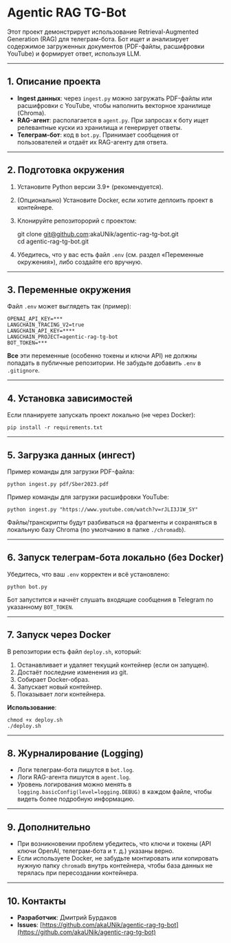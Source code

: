 # Agentic RAG TG-Bot

Этот проект демонстрирует использование Retrieval-Augmented Generation (RAG) для телеграм-бота. Бот ищет и анализирует содержимое загруженных документов (PDF-файлы, расшифровки YouTube) и формирует ответ, используя LLM.

---

## 1. Описание проекта

- **Ingest данных**: через `ingest.py` можно загружать PDF-файлы или расшифровки с YouTube, чтобы наполнить векторное хранилище (Chroma).
- **RAG-агент**: располагается в `agent.py`. При запросах к боту ищет релевантные куски из хранилища и генерирует ответы.
- **Телеграм-бот**: код в `bot.py`. Принимает сообщения от пользователей и отдаёт их RAG-агенту для ответа.

---

## 2. Подготовка окружения

1. Установите Python версии 3.9+ (рекомендуется).
2. (Опционально) Установите Docker, если хотите деплоить проект в контейнере.
3. Клонируйте репозиторорий с проектом:

    git clone git@github.com:akaUNik/agentic-rag-tg-bot.git  
    cd agentic-rag-tg-bot.git

4. Убедитесь, что у вас есть файл `.env` (см. раздел «Переменные окружения»), либо создайте его вручную.

---

## 3. Переменные окружения

Файл `.env` может выглядеть так (пример):

    OPENAI_API_KEY=***
    LANGCHAIN_TRACING_V2=true
    LANGCHAIN_API_KEY=****
    LANGCHAIN_PROJECT=agentic-rag-tg-bot
    BOT_TOKEN=***

**Все** эти переменные (особенно токены и ключи API) не должны попадать в публичные репозитории. Не забудьте добавить `.env` в `.gitignore`.

---

## 4. Установка зависимостей

Если планируете запускать проект локально (не через Docker):

    pip install -r requirements.txt

---

## 5. Загрузка данных (ингест)

Пример команды для загрузки PDF-файла:

    python ingest.py pdf/Sber2023.pdf

Пример команды для загрузки расшифровки YouTube:

    python ingest.py "https://www.youtube.com/watch?v=rJLI3J1W_SY"

Файлы/транскрипты будут разбиваться на фрагменты и сохраняться в локальную базу Chroma (по умолчанию в папке `./chromadb`).

---

## 6. Запуск телеграм-бота локально (без Docker)

Убедитесь, что ваш `.env` корректен и всё установлено:

    python bot.py

Бот запустится и начнёт слушать входящие сообщения в Telegram по указанному `BOT_TOKEN`.

---

## 7. Запуск через Docker

В репозитории есть файл `deploy.sh`, который:
1. Останавливает и удаляет текущий контейнер (если он запущен).
2. Достаёт последние изменения из git.
3. Собирает Docker-образ.
4. Запускает новый контейнер.
5. Показывает логи контейнера.

**Использование**:

    chmod +x deploy.sh
    ./deploy.sh

---

## 8. Журналирование (Logging)

- Логи телеграм-бота пишутся в `bot.log`.
- Логи RAG-агента пишутся в `agent.log`.
- Уровень логирования можно менять в `logging.basicConfig(level=logging.DEBUG)` в каждом файле, чтобы видеть более подробную информацию.

---

## 9. Дополнительно

- При возникновении проблем убедитесь, что ключи и токены (API ключи OpenAI, телеграм-бота и т. д.) указаны верно.
- Если используете Docker, не забудьте монтировать или копировать нужную папку `chromadb` внутрь контейнера, чтобы база данных не терялась при пересоздании контейнера.

---

## 10. Контакты

- **Разработчик**: Дмитрий Бурдаков
- **Issues**: [https://github.com/akaUNik/agentic-rag-tg-bot](https://github.com/akaUNik/agentic-rag-tg-bot)